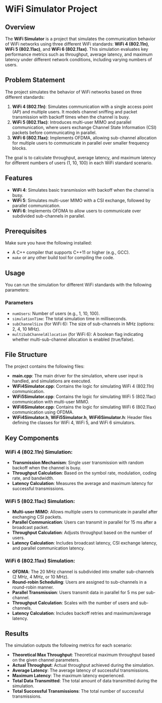 # WiFi Simulator Project

## Overview

The **WiFi Simulator** is a project that simulates the communication behavior of WiFi networks using three different WiFi standards: **WiFi 4 (802.11n)**, **WiFi 5 (802.11ac)**, and **WiFi 6 (802.11ax)**. This simulation evaluates key performance metrics such as throughput, average latency, and maximum latency under different network conditions, including varying numbers of users.

## Problem Statement

The project simulates the behavior of WiFi networks based on three different standards:

1. **WiFi 4 (802.11n)**: Simulates communication with a single access point (AP) and multiple users. It models channel sniffing and packet transmission with backoff times when the channel is busy.
2. **WiFi 5 (802.11ac)**: Introduces multi-user MIMO and parallel communication, where users exchange Channel State Information (CSI) packets before communicating in parallel.
3. **WiFi 6 (802.11ax)**: Implements OFDMA, allowing sub-channel allocation for multiple users to communicate in parallel over smaller frequency blocks.

The goal is to calculate throughput, average latency, and maximum latency for different numbers of users (1, 10, 100) in each WiFi standard scenario.

## Features

- **WiFi 4**: Simulates basic transmission with backoff when the channel is busy.
- **WiFi 5**: Simulates multi-user MIMO with a CSI exchange, followed by parallel communication.
- **WiFi 6**: Implements OFDMA to allow users to communicate over subdivided sub-channels in parallel.



## Prerequisites

Make sure you have the following installed:

- A C++ compiler that supports C++11 or higher (e.g., GCC).
- `make` or any other build tool for compiling the code.


## Usage

You can run the simulation for different WiFi standards with the following parameters:

### Parameters

- `numUsers`: Number of users (e.g., 1, 10, 100).
- `simulationTime`: The total simulation time in milliseconds.
- `subChannelSize` (for WiFi 6): The size of sub-channels in MHz (options: 2, 4, 10 MHz).
- `multiSubChannelAllocation` (for WiFi 6): A boolean flag indicating whether multi-sub-channel allocation is enabled (true/false).


## File Structure

The project contains the following files:

- **main.cpp**: The main driver for the simulation, where user input is handled, and simulations are executed.
- **WiFi4Simulator.cpp**: Contains the logic for simulating WiFi 4 (802.11n) communication.
- **WiFi5Simulator.cpp**: Contains the logic for simulating WiFi 5 (802.11ac) communication with multi-user MIMO.
- **WiFi6Simulator.cpp**: Contains the logic for simulating WiFi 6 (802.11ax) communication using OFDMA.
- **WiFi4Simulator.h**, **WiFi5Simulator.h**, **WiFi6Simulator.h**: Header files defining the classes for WiFi 4, WiFi 5, and WiFi 6 simulators.

## Key Components

### WiFi 4 (802.11n) Simulation:
- **Transmission Mechanism**: Single user transmission with random backoff when the channel is busy.
- **Throughput Calculation**: Based on the symbol rate, modulation, coding rate, and bandwidth.
- **Latency Calculation**: Measures the average and maximum latency for successful transmissions.

### WiFi 5 (802.11ac) Simulation:
- **Multi-user MIMO**: Allows multiple users to communicate in parallel after exchanging CSI packets.
- **Parallel Communication**: Users can transmit in parallel for 15 ms after a broadcast packet.
- **Throughput Calculation**: Adjusts throughput based on the number of users.
- **Latency Calculation**: Includes broadcast latency, CSI exchange latency, and parallel communication latency.

### WiFi 6 (802.11ax) Simulation:
- **OFDMA**: The 20 MHz channel is subdivided into smaller sub-channels (2 MHz, 4 MHz, or 10 MHz).
- **Round-robin Scheduling**: Users are assigned to sub-channels in a round-robin manner.
- **Parallel Transmission**: Users transmit data in parallel for 5 ms per sub-channel.
- **Throughput Calculation**: Scales with the number of users and sub-channels.
- **Latency Calculation**: Includes backoff retries and maximum/average latency.

## Results

The simulation outputs the following metrics for each scenario:

- **Theoretical Max Throughput**: Theoretical maximum throughput based on the given channel parameters.
- **Actual Throughput**: Actual throughput achieved during the simulation.
- **Average Latency**: The average latency of successful transmissions.
- **Maximum Latency**: The maximum latency experienced.
- **Total Data Transmitted**: The total amount of data transmitted during the simulation.
- **Total Successful Transmissions**: The total number of successful transmissions.


